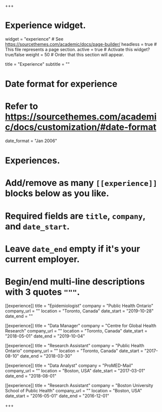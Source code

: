 +++
# Experience widget.
widget = "experience"  # See https://sourcethemes.com/academic/docs/page-builder/
headless = true  # This file represents a page section.
active = true  # Activate this widget? true/false
weight = 50  # Order that this section will appear.

title = "Experience"
subtitle = ""

# Date format for experience
#   Refer to https://sourcethemes.com/academic/docs/customization/#date-format
date_format = "Jan 2006"

# Experiences.
#   Add/remove as many `[[experience]]` blocks below as you like.
#   Required fields are `title`, `company`, and `date_start`.
#   Leave `date_end` empty if it's your current employer.
#   Begin/end multi-line descriptions with 3 quotes `"""`.
[[experience]]
  title = "Epidemiologist"
  company = "Public Health Ontario"
  company_url = ""
  location = "Toronto, Canada"
  date_start = "2019-10-28"
  date_end = ""

[[experience]]
  title = "Data Manager"
  company = "Centre for Global Health Research"
  company_url = ""
  location = "Toronto, Canada"
  date_start = "2018-05-01"
  date_end = "2019-10-04"

[[experience]]
  title = "Research Assistant"
  company = "Public Health Ontario"
  company_url = ""
  location = "Toronto, Canada"
  date_start = "2017-08-10"
  date_end = "2018-03-30"
  
[[experience]]
  title = "Data Analyst"
  company = "ProMED-Mail"
  company_url = ""
  location = "Boston, USA"
  date_start = "2017-03-01"
  date_end = "2018-08-01"

[[experience]]
  title = "Research Assistant"
  company = "Boston University School of Public Health"
  company_url = ""
  location = "Boston, USA"
  date_start = "2016-05-01"
  date_end = "2016-12-01"
  
+++

